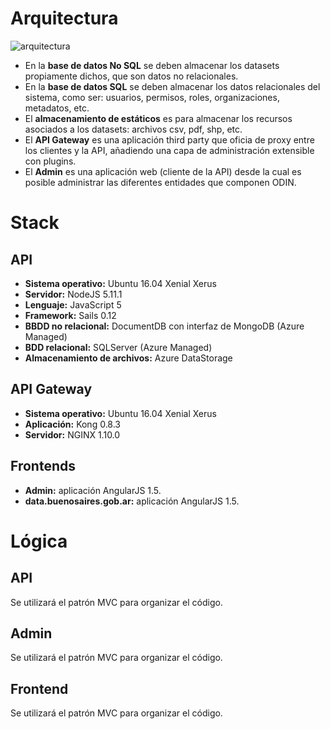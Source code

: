 # Arquitectura

 ![arquitectura](http://i.imgur.com/N3qRwIW.png?1)

- En la **base de datos No SQL** se deben almacenar los datasets propiamente dichos, que son datos no relacionales.
- En la **base de datos SQL** se deben almacenar los datos relacionales del sistema, como ser: usuarios, permisos, roles, organizaciones, metadatos, etc.
- El **almacenamiento de estáticos** es para almacenar los recursos asociados a los datasets: archivos csv, pdf, shp, etc.
- El **API Gateway** es una aplicación third party que oficia de proxy entre los clientes y la API, añadiendo una capa de administración extensible con plugins.
- El **Admin** es una aplicación web (cliente de la API) desde la cual es posible administrar las diferentes entidades que componen ODIN.


# Stack

## API

- **Sistema operativo:** Ubuntu 16.04 Xenial Xerus
- **Servidor:** NodeJS 5.11.1
- **Lenguaje:** JavaScript 5
- **Framework:** Sails 0.12
- **BBDD no relacional:** DocumentDB con interfaz de MongoDB (Azure Managed)
- **BDD relacional:** SQLServer (Azure Managed)
- **Almacenamiento de archivos:** Azure DataStorage

## API Gateway

- **Sistema operativo:** Ubuntu 16.04 Xenial Xerus
- **Aplicación:** Kong 0.8.3
- **Servidor:** NGINX 1.10.0

## Frontends

- **Admin:** aplicación AngularJS 1.5.
- **data.buenosaires.gob.ar:** aplicación AngularJS 1.5.

# Lógica

## API

Se utilizará el patrón MVC para organizar el código.

## Admin

Se utilizará el patrón MVC para organizar el código.

## Frontend

Se utilizará el patrón MVC para organizar el código.